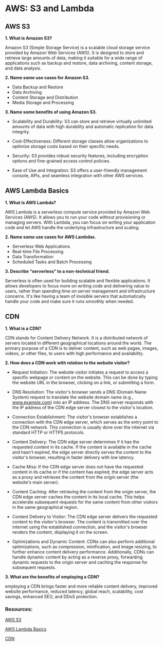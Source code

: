 # AWS: S3 and Lambda

## AWS S3

**1. What is Amazon S3?**

Amazon S3 (Simple Storage Service) is a scalable cloud storage service provided by Amazon Web Services (AWS). It is designed to store and retrieve large amounts of data, making it suitable for a wide range of applications such as backup and restore, data archiving, content storage, and data analysis.

**2. Name some use cases for Amazon S3.**

* Data Backup and Restore
* Data Archiving
* Content Storage and Distribution
* Media Storage and Processing

**3. Name some benefits of using Amazon S3.**

* Scalability and Durability: S3 can store and retrieve virtually unlimited amounts of data with high durability and automatic replication for data integrity.

* Cost-Effectiveness: Different storage classes allow organizations to optimize storage costs based on their specific needs.

* Security: S3 provides robust security features, including encryption options and fine-grained access control policies.

* Ease of Use and Integration: S3 offers a user-friendly management console, APIs, and seamless integration with other AWS services.




## AWS Lambda Basics

**1. What is AWS Lambda?**

AWS Lambda is a serverless compute service provided by Amazon Web Services (AWS). It allows you to run your code without provisioning or managing servers. With Lambda, you can focus on writing your application code and let AWS handle the underlying infrastructure and scaling.


**2. Name some use cases for AWS Lambdas.**

* Serverless Web Applications
* Real-time File Processing
* Data Transformation
* Scheduled Tasks and Batch Processing


**3. Describe “serverless” to a non-technical friend.**

Serverless is often used for building scalable and flexible applications. It allows developers to focus more on writing code and delivering value to users, rather than spending time on server management and infrastructure concerns. It's like having a team of invisible servers that automatically handle your code and make sure it runs smoothly when needed.



## CDN

**1. What is a CDN?**

CDN stands for Content Delivery Network. It is a distributed network of servers located in different geographical locations around the world. The primary purpose of a CDN is to deliver content, such as web pages, images, videos, or other files, to users with high performance and availability.


**2. How does a CDN work with relation to the website visitor?**

* Request Initiation: The website visitor initiates a request to access a specific webpage or content on the website. This can be done by typing the website URL in the browser, clicking on a link, or submitting a form.

* DNS Resolution: The visitor's browser sends a DNS (Domain Name System) request to translate the website domain name (e.g., www.example.com) into an IP address. The DNS server responds with the IP address of the CDN edge server closest to the visitor's location.

* Connection Establishment: The visitor's browser establishes a connection with the CDN edge server, which serves as the entry point to the CDN network. This connection is usually done over the internet via standard HTTP or HTTPS protocols.

* Content Delivery: The CDN edge server determines if it has the requested content in its cache. If the content is available in the cache and hasn't expired, the edge server directly serves the content to the visitor's browser, resulting in faster delivery with low latency.

* Cache Miss: If the CDN edge server does not have the requested content in its cache or if the content has expired, the edge server acts as a proxy and retrieves the content from the origin server (the website's main server).

* Content Caching: After retrieving the content from the origin server, the CDN edge server caches the content in its local cache. This helps accelerate subsequent requests for the same content from other visitors in the same geographical region.

* Content Delivery to Visitor: The CDN edge server delivers the requested content to the visitor's browser. The content is transmitted over the internet using the established connection, and the visitor's browser renders the content, displaying it on the screen.

* Optimizations and Dynamic Content: CDNs can also perform additional optimizations, such as compression, minification, and image resizing, to further enhance content delivery performance. Additionally, CDNs can handle dynamic content by acting as a reverse proxy, forwarding dynamic requests to the origin server and caching the response for subsequent requests.


**3. What are the benefits of employing a CDN?**

employing a CDN brings faster and more reliable content delivery, improved website performance, reduced latency, global reach, scalability, cost savings, enhanced SEO, and DDoS protection.



### Resources:
 [AWS S3](https://aws.amazon.com/s3/)

[AWS Lambda Basics](https://www.serverless.com/aws-lambda)

[CDN](https://cyberhoot.com/cybrary/content-delivery-network-cdn/)


